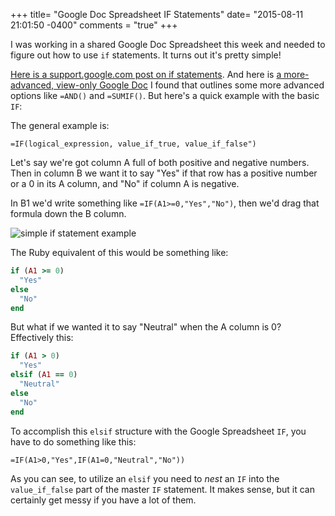 +++
title= "Google Doc Spreadsheet IF Statements"
date= "2015-08-11 21:01:50 -0400"
comments = "true"
+++

I was working in a shared Google Doc Spreadsheet this week and needed to figure out how to use `if` statements. It turns out it's pretty simple! 

[Here is a support.google.com post on if statements](https://support.google.com/docs/answer/3093364?hl=en). And here is [a more-advanced, view-only Google Doc](https://docs.google.com/document/d/1xSEyv2o5tkyWPdOZcPZQH_Wf0qwYjQS2ecj_aqEFDss/edit) I found that outlines some more advanced options like `=AND()` and `=SUMIF()`. But here's a quick example with the basic `IF`:

<!-- more -->

The general example is: 
```
=IF(logical_expression, value_if_true, value_if_false")
```
Let's say we're got column A full of both positive and negative numbers. Then in column B we want it to say "Yes" if that row has a positive number or a 0 in its A column, and "No" if column A is negative.

In B1 we'd write something like `=IF(A1>=0,"Yes","No")`, then we'd drag that formula down the B column.

![simple if statement example](http://i.imgur.com/rhgAbtz.png) 

The Ruby equivalent of this would be something like: 

```ruby
if (A1 >= 0)
  "Yes"
else 
  "No"
end
```

But what if we wanted it to say "Neutral" when the A column is 0? Effectively this: 

```ruby
if (A1 > 0)
  "Yes"
elsif (A1 == 0)
  "Neutral"
else 
  "No"
end
```

To accomplish this `elsif` structure with the Google Spreadsheet `IF`, you have to do something like this: 

```
=IF(A1>0,"Yes",IF(A1=0,"Neutral","No"))
```

As you can see, to utilize an `elsif` you need to _nest_ an `IF` into the `value_if_false` part of the master `IF` statement. It makes sense, but it can certainly get messy if you have a lot of them.  
